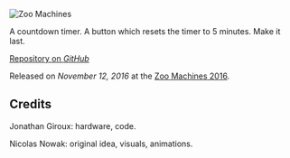 ![Zoo Machines](https://www.youtube.com/embed/PmKrE9F3e8I "iframe,16:9")

A countdown timer. A button which resets the timer to 5 minutes. Make it last.

[Repository on *GitHub*](https://github.com/KoltesDigital/Final-Countdown "button")

Released on *November 12, 2016* at the [Zoo Machines 2016](http://zoomachines.com/index.php/100-zoo-machines-2016-save-the-date).

## Credits

Jonathan Giroux: hardware, code.

Nicolas Nowak: original idea, visuals, animations.

